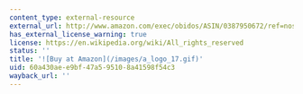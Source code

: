 ```yaml
---
content_type: external-resource
external_url: http://www.amazon.com/exec/obidos/ASIN/0387950672/ref=nosim/mitopencourse-20
has_external_license_warning: true
license: https://en.wikipedia.org/wiki/All_rights_reserved
status: ''
title: '![Buy at Amazon](/images/a_logo_17.gif)'
uid: 60a430ae-e9bf-47a5-9510-8a41598f54c3
wayback_url: ''
---
```

